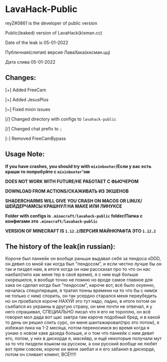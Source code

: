 # LavaHack-Public

reyZ#0861 is the developer of public version 

Public(leaked) version of LavaHack(kisman.cc)

Date of the leak is 05-01-2022

Публичная(слитая) версия ЛаваХака(кисман.цц)

Дата слива 05-01-2022

## Changes:

[+] Added FreeCam

[+] Added JesusPlus

[~] Fixed mixin issues

[/] Changed directory with configs to `lavahack-public`

[/] Changed chat prefix to `;`

[-] Removed FreeCamBypass

## Usage Note:

**If you have crashes, you should try with `mixinbooter`/Если у вас есть краши то попробуйте с `mixinbooter`'ом**

**DOES NOT WORK WITH FUTURE/НЕ РАБОТАЕТ С ФЬЮЧЕРОМ**

**DOWNLOAD FROM ACTIONS/СКАЖИВАТЬ ИЗ ЭКШЕНОВ**

**SHADERCHARMS WILL GIVE YOU CRASH ON MACOS OR LINUX/ШЕЙДЕРЧАМСЫ КРАШНУЛ НА МАКЕ ИЛИ ЛИНУКСЕ**

**Folder with configs is `.minecraft/lavahack-public` folder/Папка с конфигами это `.minecraft/lavahack-public`**

**VERSION OF MINECRAFT IS `1.12.2`/ВЕРСИЯ МАЙНКРАФТА ЭТО `1.12.2`**

## The history of the leak(in russian):

Короче был панкейк он вообще раньше выдавал себя за пендоса xDDD, он девил со мной хак когда был "пендосом", и если честно лучше бы он так и пиздел нам, в итоге когда он нам рассказал про то что он нас наебал(типо как меня тер в своё время), я с ним ещё больше скорешился, я вообще точно не помню но вроде самое главное для хака он сделал когда был "пендосом", кароче вот, всё было охуенно, началась спецоперация, я тратил тонны времени на то что бы с ним(и не только с ним) спорить, он так усердно старался меня переубедить но он проебался короче НАХУЙ это тут надо, ладно, в итоге потом он съебался из украины в другую страну, он мне почти не отвечал, я у него спрашивал, СПЕЦИАЛЬНО писал что я его не тороплю, он всё говорил мол дада вот щас завтра там кароче подобный бред, и в какой то день он решил слить сурс, он меня шантажировал(про это потом), я избежал лика на 1-2 месяца, потом переносимся во время когда я узнаю о новом хаке дазеда больше, и о том что панкейк с ним девит его, потом, у них в дискорде я, масейвр, и ещё некоторые получали мут за то что пиздели языком на русском, а они русский вообще не любят вот прям совсем, короче он меня заебал и я его забанил в дискорде, потом он сливает клиент, ВСЁ!!!!!
